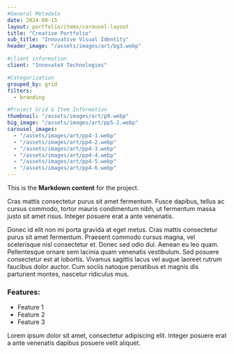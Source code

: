 ```yaml
---
#General Metadata
date: 2024-08-15
layout: portfolio/items/carousel-layout
title: "Creative Portfolio"
sub_title: "Innovative Visual Identity"
header_image: "/assets/images/art/bg3.webp"

#client information
client: "InnovateX Technologies"

#Categorization
grouped_by: grid
filters:
  - branding

#Project Grid & Item Information
thumbnail: "/assets/images/art/p9.webp"
big_image: "/assets/images/art/pp5-2.webp"
carousel_images:
  - "/assets/images/art/pp4-1.webp"
  - "/assets/images/art/pp4-2.webp"
  - "/assets/images/art/pp4-3.webp"
  - "/assets/images/art/pp4-4.webp"
  - "/assets/images/art/pp4-5.webp"
  - "/assets/images/art/pp4-6.webp"
---
```


This is the **Markdown content** for the project.

<p class="lead">Cras mattis consectetur purus sit amet fermentum. Fusce dapibus, tellus ac cursus commodo, tortor mauris condimentum nibh, ut fermentum massa justo sit amet risus. Integer posuere erat a ante venenatis.</p>

Donec id elit non mi porta gravida at eget metus. Cras mattis consectetur purus sit amet fermentum. Praesent commodo cursus magna, vel scelerisque nisl consectetur et. Donec sed odio dui. Aenean eu leo quam. Pellentesque ornare sem lacinia quam venenatis vestibulum. Sed posuere consectetur est at lobortis. Vivamus sagittis lacus vel augue laoreet rutrum faucibus dolor auctor. Cum sociis natoque penatibus et magnis dis parturient montes, nascetur ridiculus mus.

### Features:
- Feature 1
- Feature 2
- Feature 3

Lorem ipsum dolor sit amet, consectetur adipiscing elit. Integer posuere erat a ante venenatis dapibus posuere velit aliquet.
